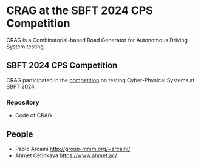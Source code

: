 # CRAG at the SBFT 2024 CPS Competition

CRAG is a Combinatorial-based Road Generator for Autonomous Driving System testing.

## SBFT 2024 CPS Competition
CRAG participated in the [competition](https://sbft24.github.io/tools/) on testing Cyber-Physical Systems at [SBFT 2024](https://sbft24.github.io/).

### Repository
* Code of CRAG

## People
* Paolo Arcaini http://group-mmm.org/~arcaini/
* Ahmet Cetinkaya https://www.ahmet.ac/
